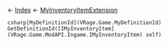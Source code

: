 ← [Index](Api-Index) ← [MyInventoryItemExtension](VRage.Game.ModAPI.Ingame.MyInventoryItemExtension)

```csharp[MyDefinitionId](VRage.Game.MyDefinitionId) GetDefinitionId([IMyInventoryItem](VRage.Game.ModAPI.Ingame.IMyInventoryItem) self)```